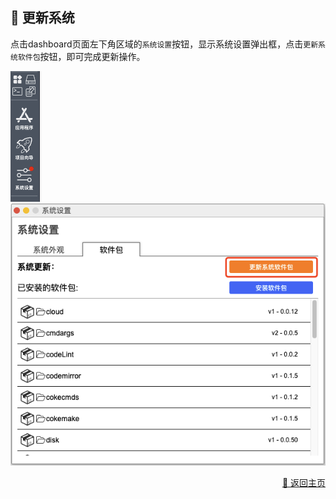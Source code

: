 ## 🔄 更新系统

点击dashboard页面左下角区域的`系统设置`按钮，显示系统设置弹出框，点击`更新系统软件包`按钮，即可完成更新操作。

<p>
    <img src="../assets/update_system1_cn.jpg" alt="update_system1" />
    <img src="../assets/update_system2_cn.jpg" alt="update_system2" />
</p>

<p align="right" >
  <a href="../README-zh_CN.md">
    🔗 返回主页
  </a>
</p>